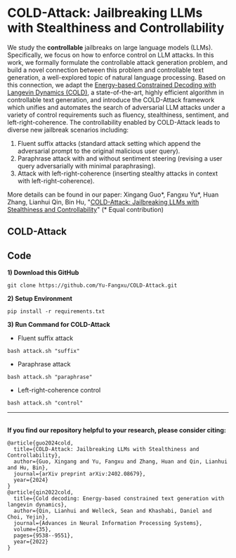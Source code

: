 # COLD-Attack: Jailbreaking LLMs with Stealthiness and Controllability

We study the **controllable** jailbreaks on large language models (LLMs). Specifically, we focus on how to enforce control on LLM attacks. In this work, we formally formulate the controllable attack generation problem, and build a novel connection between this problem and controllable text generation, a well-explored topic of natural language processing. Based on this connection, we adapt the [Energy-based Constrained Decoding with Langevin Dynamics (COLD)](https://proceedings.neurips.cc/paper_files/paper/2022/hash/3e25d1aff47964c8409fd5c8dc0438d7-Abstract-Conference.html), a state-of-the-art, highly efficient algorithm in controllable text generation, and introduce the COLD-Attack framework which unifies and automates the search of adversarial LLM attacks under a variety of control requirements such as fluency, stealthiness, sentiment, and left-right-coherence. The controllability enabled by COLD-Attack leads to diverse new jailbreak scenarios including:
1. Fluent suffix attacks (standard attack setting which append the adversarial prompt to the original malicious user query).
2. Paraphrase attack with and without sentiment steering (revising a user query adversarially with minimal paraphrasing).
3. Attack with left-right-coherence (inserting stealthy attacks in context with left-right-coherence).

More details can be found in our paper:
Xingang Guo*, Fangxu Yu*, Huan Zhang, Lianhui Qin, Bin Hu, "[COLD-Attack: Jailbreaking LLMs with Stealthiness and Controllability](https://arxiv.org/abs/2402.08679)" (* Equal contribution)

## COLD-Attack



## Code
**1) Download this GitHub**
```
git clone https://github.com/Yu-Fangxu/COLD-Attack.git
```

**2) Setup Environment**
```
pip install -r requirements.txt
```

**3) Run Command for COLD-Attack**

* Fluent suffix attack
```
bash attack.sh "suffix"
```

* Paraphrase attack
```
bash attack.sh "paraphrase"
```

* Left-right-coherence control
```
bash attack.sh "control"
```


---

<br> **If you find our repository helpful to your research, please consider citing:** <br>
```
@article{guo2024cold,
  title={COLD-Attack: Jailbreaking LLMs with Stealthiness and Controllability},
  author={Guo, Xingang and Yu, Fangxu and Zhang, Huan and Qin, Lianhui and Hu, Bin},
  journal={arXiv preprint arXiv:2402.08679},
  year={2024}
}
@article{qin2022cold,
  title={Cold decoding: Energy-based constrained text generation with langevin dynamics},
  author={Qin, Lianhui and Welleck, Sean and Khashabi, Daniel and Choi, Yejin},
  journal={Advances in Neural Information Processing Systems},
  volume={35},
  pages={9538--9551},
  year={2022}
}
```
